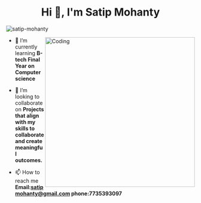 <h1 align="center">Hi 👋, I'm Satip Mohanty</h1>
<p align="left"> <img src="https://komarev.com/ghpvc/?username=satip-mohanty&label=Profile%20views&color=0e75b6&style=flat" alt="satip-mohanty" /> </p>
<img align="right" alt="Coding" width="400" src="https://cdn.dribbble.com/users/1162077/screenshots/3848914/programmer.gif">

- 🌱 I’m currently learning **B-tech Final Year on Computer science**

- 👯 I’m looking to collaborate on **Projects that align with my skills to collaborate and create meaningful outcomes.**

- 📫 How to reach me **Email:satipmohanty@gmail.com phone:7735393097**

